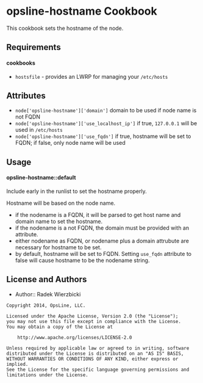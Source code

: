 opsline-hostname Cookbook
=========================
This cookbook sets the hostname of the node.


Requirements
------------
#### cookbooks
- `hostsfile` - provides an LWRP for managing your `/etc/hosts`


Attributes
----------
* `node['opsline-hostname']['domain']`
domain to be used if node name is not FQDN
* `node['opsline-hostname']['use_localhost_ip']`
if true, `127.0.0.1` will be used in `/etc/hosts`
* `node['opsline-hostname']['use_fqdn']`
if true, hostname will be set to FQDN; if false, only node name will be used


Usage
-----
#### opsline-hostname::default
Include early in the runlist to set the hostname properly.

Hostname will be based on the node name.

* if the nodename is a FQDN, it will be parsed to get host name and domain name 
to set the hostname.
* if the nodename is a not FQDN, the domain must be provided with an attribute.
* either nodename as FQDN, or nodename plus a domain attrubute are necessary
for hostname to be set.
* by default, hostname will be set to FQDN. Setting `use_fqdn` attribute to false
will cause hostname to be the nodename string.


License and Authors
-------------------
* Author:: Radek Wierzbicki

```text
Copyright 2014, OpsLine, LLC.

Licensed under the Apache License, Version 2.0 (the "License");
you may not use this file except in compliance with the License.
You may obtain a copy of the License at

    http://www.apache.org/licenses/LICENSE-2.0

Unless required by applicable law or agreed to in writing, software
distributed under the License is distributed on an "AS IS" BASIS,
WITHOUT WARRANTIES OR CONDITIONS OF ANY KIND, either express or implied.
See the License for the specific language governing permissions and
limitations under the License.
```
